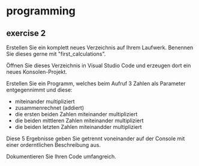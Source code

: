 # programming

## exercise 2

Erstellen Sie ein komplett neues Verzeichnis auf Ihrem Laufwerk.
Benennen Sie dieses gerne mit "first_calculations".

Öffnen Sie dieses Verzeichnis in Visual Studio Code und erzeugen dort ein neues Konsolen-Projekt.

Erstellen Sie ein Programm, welches beim Aufruf 3 Zahlen als Parameter entgegennimmt und diese:

* miteinander multipliziert
* zusammenrechnet (addiert)
* die ersten beiden Zahlen miteinander multipliziert
* die beiden mittleren Zahlen miteinander multipliziert
* die beiden letzten Zahlen miteinandder multipliziert

Diese 5 Ergebnisse geben Sie getrennt voneinander auf der Console mit einer orderntlichen Beschreibung aus.

Dokumentieren Sie Ihren Code umfangreich.
